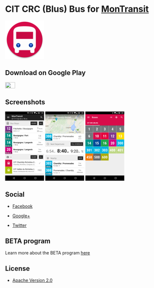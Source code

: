 # CIT CRC (Blus) Bus for [MonTransit](https://github.com/mtransitapps/mtransit-for-android)

<img width="25%" height="25%" src="https://raw.githubusercontent.com/mtransitapps/ca-chambly-richelieu-carignan-citcrc-bus-android/master/pub/hi-res-app-icon.png"/>

## Download on Google Play

<a href="https://play.google.com/store/apps/details?id=org.mtransit.android.ca_chambly_richelieu_carignan_citcrc_bus"><img width="25%" height="25%" src="https://play.google.com/intl/en_us/badges/images/apps/en-play-badge.png"/></a>

## Screenshots

<img width="25%" height="25%" src="https://raw.githubusercontent.com/mtransitapps/ca-chambly-richelieu-carignan-citcrc-bus-android/master/pub/screenshot-phone-1.png"/>
<img width="25%" height="25%" src="https://raw.githubusercontent.com/mtransitapps/ca-chambly-richelieu-carignan-citcrc-bus-android/master/pub/screenshot-phone-2.png"/>
<img width="25%" height="25%" src="https://raw.githubusercontent.com/mtransitapps/ca-chambly-richelieu-carignan-citcrc-bus-android/master/pub/screenshot-phone-3.png"/>

## Social

* [Facebook](https://www.facebook.com/MonTransit)

* [Google+](http://gplus.to/MonTransit/)

* [Twitter](https://twitter.com/montransit)

## BETA program

Learn more about the BETA program [here](https://github.com/mtransitapps/mtransit-for-android/wiki/BETA)

## License

* [Apache Version 2.0](http://www.apache.org/licenses/LICENSE-2.0.html)